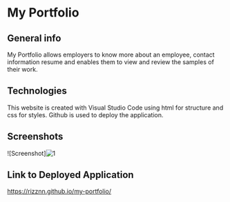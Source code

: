 # My Portfolio

## General info
My Portfolio allows employers to know more about an employee, contact information resume and enables them to view and review the samples of their work.

## Technologies
This website is created with Visual Studio Code using html for structure and css for styles. Github is used to deploy the application.

## Screenshots
![Screenshot]![1](https://user-images.githubusercontent.com/80712058/116839638-1f692180-aba1-11eb-984d-bcd8793cadd3.png)

## Link to Deployed Application
 https://rizznn.github.io/my-portfolio/
